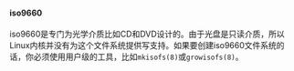 #### iso9660

iso9660是专门为光学介质比如CD和DVD设计的。由于光盘是只读介质，所以Linux内核并没有为这个文件系统提供写支持。如果要创建iso9660文件系统的话，你必须使用用户级的工具，比如`mkisofs(8)`或`growisofs(8)`。

